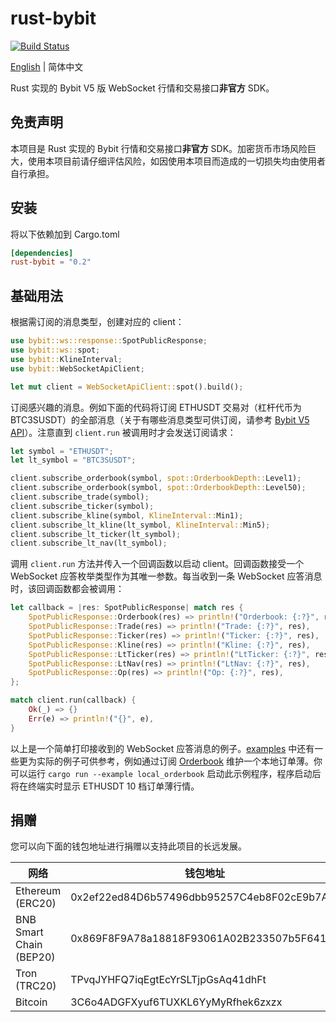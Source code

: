 # rust-bybit

[![Build Status]](https://github.com/yufuquant/rust-bybit/actions/workflows/ci.yaml)

[build status]: https://github.com/yufuquant/rust-bybit/actions/workflows/ci.yaml/badge.svg?branch=main

[English](./README.md) | 简体中文

Rust 实现的 Bybit V5 版 WebSocket 行情和交易接口**非官方** SDK。

## 免责声明

本项目是 Rust 实现的 Bybit 行情和交易接口**非官方** SDK。加密货币市场风险巨大，使用本项目前请仔细评估风险，如因使用本项目而造成的一切损失均由使用者自行承担。

## 安装

将以下依赖加到 Cargo.toml

```toml
[dependencies]
rust-bybit = "0.2"
```

## 基础用法

根据需订阅的消息类型，创建对应的 client：

```rust
use bybit::ws::response::SpotPublicResponse;
use bybit::ws::spot;
use bybit::KlineInterval;
use bybit::WebSocketApiClient;

let mut client = WebSocketApiClient::spot().build();
```

订阅感兴趣的消息。例如下面的代码将订阅 ETHUSDT 交易对（杠杆代币为 BTC3SUSDT）的全部消息（关于有哪些消息类型可供订阅，请参考 [Bybit V5 API](https://bybit-exchange.github.io/docs/zh-TW/v5/intro)）。注意直到 `client.run` 被调用时才会发送订阅请求：

```rust
let symbol = "ETHUSDT";
let lt_symbol = "BTC3SUSDT";

client.subscribe_orderbook(symbol, spot::OrderbookDepth::Level1);
client.subscribe_orderbook(symbol, spot::OrderbookDepth::Level50);
client.subscribe_trade(symbol);
client.subscribe_ticker(symbol);
client.subscribe_kline(symbol, KlineInterval::Min1);
client.subscribe_lt_kline(lt_symbol, KlineInterval::Min5);
client.subscribe_lt_ticker(lt_symbol);
client.subscribe_lt_nav(lt_symbol);
```

调用 `client.run` 方法并传入一个回调函数以启动 client。回调函数接受一个 WebSocket 应答枚举类型作为其唯一参数。每当收到一条 WebSocket 应答消息时，该回调函数都会被调用：

```rust
let callback = |res: SpotPublicResponse| match res {
    SpotPublicResponse::Orderbook(res) => println!("Orderbook: {:?}", res),
    SpotPublicResponse::Trade(res) => println!("Trade: {:?}", res),
    SpotPublicResponse::Ticker(res) => println!("Ticker: {:?}", res),
    SpotPublicResponse::Kline(res) => println!("Kline: {:?}", res),
    SpotPublicResponse::LtTicker(res) => println!("LtTicker: {:?}", res),
    SpotPublicResponse::LtNav(res) => println!("LtNav: {:?}", res),
    SpotPublicResponse::Op(res) => println!("Op: {:?}", res),
};

match client.run(callback) {
    Ok(_) => {}
    Err(e) => println!("{}", e),
}
```

以上是一个简单打印接收到的 WebSocket 应答消息的例子。[examples](https://github.com/yufuquant/rust-bybit/tree/main/examples) 中还有一些更为实际的例子可供参考，例如通过订阅 [Orderbook](https://bybit-exchange.github.io/docs/zh-TW/v5/websocket/public/orderbook) 维护一个本地订单薄。你可以运行 `cargo run --example local_orderbook` 启动此示例程序，程序启动后将在终端实时显示 ETHUSDT 10 档订单薄行情。

## 捐赠

您可以向下面的钱包地址进行捐赠以支持此项目的长远发展。

| 网络                    | 钱包地址                                   |
| ----------------------- | ------------------------------------------ |
| Ethereum (ERC20)        | 0x2ef22ed84D6b57496dbb95257C4eb8F02cE9b7A6 |
| BNB Smart Chain (BEP20) | 0x869F8F9A78a18818F93061A02B233507b5F64151 |
| Tron (TRC20)            | TPvqJYHFQ7iqEgtEcYrSLTjpGsAq41dhFt         |
| Bitcoin                 | 3C6o4ADGFXyuf6TUXKL6YyMyRfhek6zxzx         |
